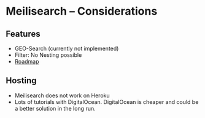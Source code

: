 # Meilisearch – Considerations

## Features

- GEO-Search (currently not implemented)
- Filter: No Nesting possible
- [Roadmap](https://roadmap.meilisearch.com/tabs/5-ideas)

## Hosting

- Meilisearch does not work on Heroku
- Lots of tutorials with DigitalOcean. DigitalOcean is cheaper and could be a better solution in the long run.
